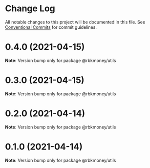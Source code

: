 # Change Log

All notable changes to this project will be documented in this file.
See [Conventional Commits](https://conventionalcommits.org) for commit guidelines.

# 0.4.0 (2021-04-15)

**Note:** Version bump only for package @rbkmoney/utils





# 0.3.0 (2021-04-15)

**Note:** Version bump only for package @rbkmoney/utils





# 0.2.0 (2021-04-14)

**Note:** Version bump only for package @rbkmoney/utils





# 0.1.0 (2021-04-14)

**Note:** Version bump only for package @rbkmoney/utils
